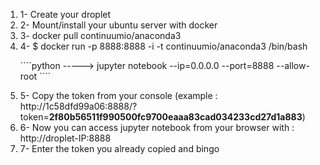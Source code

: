 <ol>
  <li>1- Create your droplet</li>
<li>2- Mount/install your ubuntu server with docker</li>
  <li>3- docker pull continuumio/anaconda3</li>
  <li>4- $ docker run -p 8888:8888 -i -t continuumio/anaconda3 /bin/bash</li>
 <p> ````python
  -----> jupyter notebook --ip=0.0.0.0 --port=8888 --allow-root
  ````
  </p>
  <li>5- Copy the token from your console (example : http://1c58dfd99a06:8888/?token=<strong>2f80b56511f990500fc9700eaaa83cad034233cd27d1a883</strong>)</li>
  <li>6- Now you can access jupyter notebook from your browser with : http://droplet-IP:8888</li>
  <li>7- Enter the token you already copied and bingo </li>
  </ol>





 


